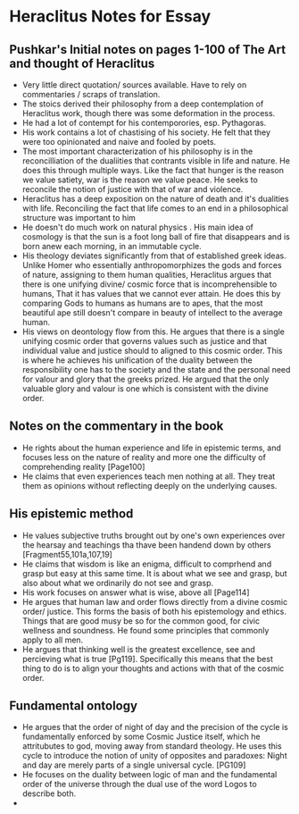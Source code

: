 # Heraclitus Notes for Essay 
## Pushkar's Initial notes on pages 1-100 of The Art and thought of Heraclitus
- Very little direct quotation/ sources available. Have to rely on commentaries / scraps of translation. 
- The stoics derived their philosophy from a deep contemplation of Heraclitus work, though there was some deformation in the process.
- He had a lot of contempt for his contemporories, esp. Pythagoras. 
- His work contains a lot of chastising of his society. He felt that they were too opinionated and naive and fooled by poets. 
- The most important characterization of his philosophy is in the reconcilliation of the dualiities that contrants visible in life and nature. He does this through multiple ways. Like the fact that hunger is the reason we value satiety, war is the reason we value peace. He seeks to reconcile the notion of justice with that of war and violence. 
- Heraclitus has a deep exposition on the nature of death and it's dualities with life. Reconciling the fact that life comes to an end in a philosophical structure was important to him 
- He doesn't do much work on natural physics . His main idea of cosmology is that the sun is a foot long ball of fire that disappears and is born anew each morning, in an immutable cycle. 
- His theology deviates significantly from that of established greek ideas. Unlike Homer who essentially anthropomorphizes the gods and forces of nature, assigning to them human qualities, Heraclitus argues that there is one unifying divine/ cosmic force that is incomprehensible to humans, That it has values that we cannot ever attain. He does this by comparing Gods to humans as humans are to apes, that the most beautiful ape still doesn't compare in beauty of intellect to the average human. 
- His views on deontology flow from this. He argues that there is a single unifying cosmic order that governs values such as justice and that individual value and justice should to aligned to this cosmic order. This is where he achieves his unification of the duality between the responsibility one has to the society and the state and the personal need for valour and glory that the greeks prized. He argued that the only valuable glory and valour is one which is consistent with the divine order. 

## Notes on the commentary in the book 
- He rights about the human experience and life in epistemic terms, and focuses less on the nature of reality and more one the difficulty of comprehending reality [Page100] 
- He claims that even experiences teach men nothing at all. They treat them as  opinions without reflecting deeply on the underlying causes. 

## His epistemic method 
- He values subjective truths brought out by one's own experiences over the hearsay and teachings tha thave been handend down by others [Fragment55,101a,107,19]
- He claims that wisdom is like an enigma, difficult to comprhend and grasp but easy at this same time. It is about what we see and grasp, but also about what we ordinarily do not see and grasp. 
- His work focuses on answer what is wise, above all [Page114]
- He argues that human law and order flows directly from a divine cosmic order/ justice. This forms the basis of both his epistemology and ethics. Things that are good musy be so for the common good, for civic wellness and soundness. He found some principles that commonly apply to all men. 
- He argues that thinking well is the greatest excellence, see and percieving what is true [Pg119]. Specifically this means that the best thing to do is to align your thoughts and actions with that of the cosmic order. 
## Fundamental ontology 
- He argues that the order of night of day and the precision of the cycle is fundamentally enforced by some Cosmic Justice itself, which he attritubutes to god, moving away from standard theology. He uses this cycle to introduce the notion of unity of opposites and paradoxes: Night and day are merely parts of a single universal cycle. [PG109]
- He focuses on the duality between logic of man and the fundamental order of the universe through the dual use of the word Logos to describe both. 
-  
